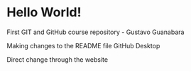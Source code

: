 # Hello World!
 First GIT and GitHub course repository - Gustavo Guanabara

 
Making changes to the README file
GitHub Desktop


Direct change through the website

